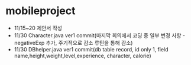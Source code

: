# mobileproject

- 11/15~20 제안서 작성
- 11/30 Character.java ver1 commit(마지막 회의에서 코딩 중 일부 변경 사항 - negativeExp 추가, 주기적으로 감소 루틴을 통해 감소)
- 11/30 DBhelper.java ver1 commit(db table record, id only 1, field name,height,weight,level,experience, character, calorie)
